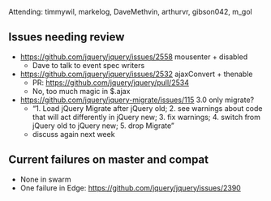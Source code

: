 Attending: timmywil, markelog, DaveMethvin, arthurvr, gibson042, m_gol

## Issues needing review
* https://github.com/jquery/jquery/issues/2558 mousenter + disabled
  - Dave to talk to event spec writers
* https://github.com/jquery/jquery/issues/2532 ajaxConvert + thenable
  - PR: https://github.com/jquery/jquery/pull/2534 
  - No, too much magic in $.ajax
* https://github.com/jquery/jquery-migrate/issues/115 3.0 only migrate?
  - “1. Load jQuery Migrate after jQuery old; 2. see warnings about code that will act differently in jQuery new; 3. fix warnings; 4. switch from jQuery old to jQuery new; 5. drop Migrate”
  - discuss again next week

## Current failures on master and compat
* None in swarm
* One failure in Edge: https://github.com/jquery/jquery/issues/2390 
